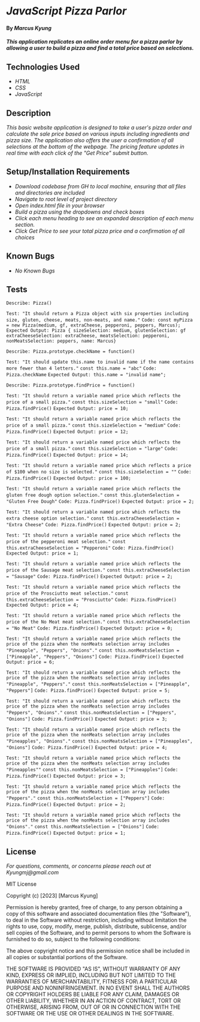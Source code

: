 # _JavaScript Pizza Parlor_

#### By _**Marcus Kyung**_

#### _This application replicates an online order menu for a pizza parlor by allowing a user to build a pizza and find a total price based on selections._

## Technologies Used

* _HTML_
* _CSS_
* _JavaScript_

## Description

_This basic website application is designed to take a user's pizza order and calculate the sale price based on various inputs including ingredients and pizza size. The application also offers the user a confirmation of all selections at the bottom of the webpage. The pricing feature updates in real time with each click of the "Get Price" submit button._

## Setup/Installation Requirements

* _Download codebase from GH to local machine, ensuring that all files and directories are included_
* _Navigate to root level of project directory_
* _Open index.html file in your browser_
* _Build a pizza using the dropdowns and check boxes_
* _Click each menu heading to see an expanded description of each menu section._
* _Click Get Price to see your total pizza price and a confirmation of all choices_

## Known Bugs

* _No Known Bugs_

## Tests
```Describe: Pizza()```

```Test: "It should return a Pizza object with six properties including size, gluten, cheese, meats, non-meats, and name."```
```Code: const myPizza = new Pizza(medium, gf, extraCheese, pepperoni, peppers, Marcus);```
```Expected Output: Pizza { sizeSelection: medium, glutenSelection: gf extraCheeseSelection: extraCheese, meatsSelection: pepperoni, nonMeatsSelection: peppers, name: Marcus}```

```Describe: Pizza.prototype.checkName = function()```

```Test: "It should update this.name to invalid name if the name contains more fewer than 4 letters."```
```const this.name = "abc"```
```Code: Pizza.checkName```
```Expected Output: this.name = "invalid name";```

```Describe: Pizza.prototype.findPrice = function()```

```Test: "It should return a variable named price which reflects the price of a small pizza."```
```const this.sizeSelection = "small"```
```Code: Pizza.findPrice()```
```Expected Output: price = 10;```

```Test: "It should return a variable named price which reflects the price of a small pizza."```
```const this.sizeSelection = "medium"```
```Code: Pizza.findPrice()```
```Expected Output: price = 12;```

```Test: "It should return a variable named price which reflects the price of a small pizza."```
```const this.sizeSelection = "large"```
```Code: Pizza.findPrice()```
```Expected Output: price = 14;```

```Test: "It should return a variable named price which reflects a price of $100 when no size is selected."```
```const this.sizeSelection = ""```
```Code: Pizza.findPrice()```
```Expected Output: price = 100;```

```Test: "It should return a variable named price which reflects the gluten free dough option selection."```
```const this.glutenSelection = "Gluten Free Dough"```
```Code: Pizza.findPrice()```
```Expected Output: price = 2;```

```Test: "It should return a variable named price which reflects the extra cheese option selection."```
```const this.extraCheeseSelection = "Extra Cheese"```
```Code: Pizza.findPrice()```
```Expected Output: price = 2;```

```Test: "It should return a variable named price which reflects the price of the pepperoni meat selection."```
```const this.extraCheeseSelection = "Pepperoni"```
```Code: Pizza.findPrice()```
```Expected Output: price = 1;```

```Test: "It should return a variable named price which reflects the price of the Sausage meat selection."```
```const this.extraCheeseSelection = "Sausage"```
```Code: Pizza.findPrice()```
```Expected Output: price = 2;```

```Test: "It should return a variable named price which reflects the price of the Prosciutto meat selection."```
```const this.extraCheeseSelection = "Prosciutto"```
```Code: Pizza.findPrice()```
```Expected Output: price = 4;```

```Test: "It should return a variable named price which reflects the price of the No Meat meat selection."```
```const this.extraCheeseSelection = "No Meat"```
```Code: Pizza.findPrice()```
```Expected Output: price = 0;```

```Test: "It should return a variable named price which reflects the price of the pizza when the nonMeats selection array includes "Pineapple", "Peppers", "Onions"."```
```const this.nonMeatsSelection = ["Pineapple", "Peppers", "Onions"]```
```Code: Pizza.findPrice()```
```Expected Output: price = 6;```

```Test: "It should return a variable named price which reflects the price of the pizza when the nonMeats selection array includes "Pineapple", "Peppers"."```
```const this.nonMeatsSelection = ["Pineapple", "Peppers"]```
```Code: Pizza.findPrice()```
```Expected Output: price = 5;```

```Test: "It should return a variable named price which reflects the price of the pizza when the nonMeats selection array includes "Peppers", "Onions"."```
```const this.nonMeatsSelection = ["Peppers", "Onions"]```
```Code: Pizza.findPrice()```
```Expected Output: price = 3;```

```Test: "It should return a variable named price which reflects the price of the pizza when the nonMeats selection array includes "Pineapples", "Onions"."```
```const this.nonMeatsSelection = ["Pineapples", "Onions"]```
```Code: Pizza.findPrice()```
```Expected Output: price = 4;```

```Test: "It should return a variable named price which reflects the price of the pizza when the nonMeats selection array includes "Pineapples""```
```const this.nonMeatsSelection = ["Pineapples"]```
```Code: Pizza.findPrice()```
```Expected Output: price = 3;```

```Test: "It should return a variable named price which reflects the price of the pizza when the nonMeats selection array includes "Peppers"."```
```const this.nonMeatsSelection = ["Peppers"]```
```Code: Pizza.findPrice()```
```Expected Output: price = 2;```

```Test: "It should return a variable named price which reflects the price of the pizza when the nonMeats selection array includes "Onions"."```
```const this.nonMeatsSelection = ["Onions"]```
```Code: Pizza.findPrice()```
```Expected Output: price = 1;```







## License

_For questions, comments, or concerns please reach out at Kyungmj@gmail.com_

MIT License

Copyright (c) [2023] [Marcus Kyung]

Permission is hereby granted, free of charge, to any person obtaining a copy of this software and associated documentation files (the "Software"), to deal
in the Software without restriction, including without limitation the rights to use, copy, modify, merge, publish, distribute, sublicense, and/or sell copies of the Software, and to permit persons to whom the Software is furnished to do so, subject to the following conditions: 

The above copyright notice and this permission notice shall be included in all copies or substantial portions of the Software.

THE SOFTWARE IS PROVIDED "AS IS", WITHOUT WARRANTY OF ANY KIND, EXPRESS OR IMPLIED, INCLUDING BUT NOT LIMITED TO THE WARRANTIES OF MERCHANTABILITY, FITNESS FOR\ A PARTICULAR PURPOSE AND NONINFRINGEMENT. IN NO EVENT SHALL THE AUTHORS OR COPYRIGHT HOLDERS BE LIABLE FOR ANY CLAIM, DAMAGES OR OTHER LIABILITY, WHETHER IN AN ACTION OF CONTRACT, TORT OR OTHERWISE, ARISING FROM, OUT OF OR IN CONNECTION WITH THE SOFTWARE OR THE USE OR OTHER DEALINGS IN THE SOFTWARE.